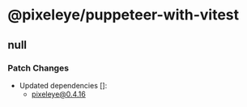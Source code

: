 # @pixeleye/puppeteer-with-vitest

## null

### Patch Changes

- Updated dependencies []:
  - pixeleye@0.4.16

